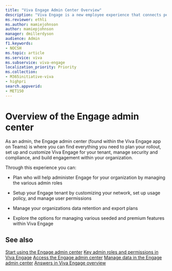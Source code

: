 ```yaml
---
title: "Viva Engage Admin Center Overview"
description: "Viva Engage is a new employee experience that connects people across the company—wherever and whenever they work—so that everyone is included and engaged."
ms.reviewer: ethli
ms.author: mamiejohnson
author: mamiepjohnson
manager: dmillerdyson
audience: Admin
f1.keywords:
- NOCSH
ms.topic: article
ms.service: viva
ms.subservice: viva-engage
localization_priority: Priority
ms.collection:  
- M365initiative-viva
- highpri
search.appverid:
- MET150
---
```


# Overview of the Engage admin center

As an admin, the Engage admin center (found within the Viva Engage app on Teams) is where you can find everything you need to plan your rollout, set up and customize Viva Engage for your tenant, manage security and compliance, and build engagement within your organization. 

Through this experience you can:  

- Plan who will help administer Engage for your organization by managing the various admin roles 

- Setup your Engage tenant by customizing your network, set up usage policy, and manage user permissions 

- Manage your organizations data retention and export plans 

- Explore the options for managing various seeded and premium features within Viva Engage  

## See also 
[Start using the Engage admin center](/viva/engage/eac-get-started.md.md)
[Key admin roles and permissions in Viva Engage](/viva/engage/eac-key-admin-roles-permissions.md)
[Access the Engage admin center](/viva/engage/eac-as-access-eac.md)
[Manage data in the Engage admin center](/viva/engage/eac-as-manage-data.md)
[Answers in Viva Engage overview](/viva/engage/eac-answers-overview-setup.md)